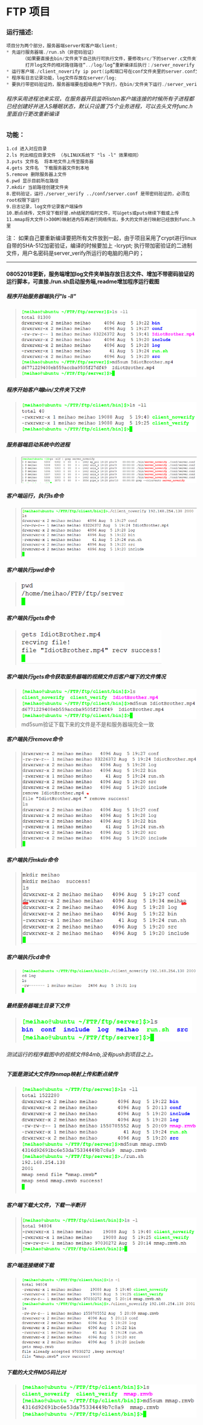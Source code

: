 # FTP 项目<br>
### 运行描述: <br>
```C++
项目分为两个部分，服务器端server和客户端client; 
* 先运行服务器端./run.sh（非密码验证）
      （如果要直接去bin/文件夹下自己执行可执行文件，要修改src/下的server.c文件夹下第87行代码，<br>
       打开log文件的相对路径路径“../log/log”重新编译后执行：/server_noverify ../conf/server.conf）
* 运行客户端./client_noverify ip port(ip和端口号在conf文件夹里的server.conf文件里);
* 程序有日志记录功能，log文件存放在server/log; 	
* 要执行带密码验证的，服务器端要在超级用户下执行，在bin/文件夹下运行./server_verify ../conf/server.conf
```
###### 程序采用进程池来实现，在服务器开启监听listen客户端连接的时候所有子进程都已经创建好并进入S睡眠状态，默认只设置了5个业务进程，可以去头文件func.h里面自行更改重新编译

### 功能： 
	1.cd 进入对应目录
	2.ls 列出相应目录文件 （与LINUX系统下 "ls -l" 效果相同）
	3.puts 文件名  将本地文件上传至服务器
	4.gets 文件名  下载服务器文件到本地
	5.remove 删除服务器上文件
	6.pwd 显示目前所在路径
	7.mkdir 当前路径创建文件夹
	8.密码验证，运行./server_verify ../conf/server.conf 是带密码验证的，必须在root权限下运行
	9.日志记录，log文件记录客户端操作
	10.断点续传，文件没下载好是.mh结尾的临时文件，可以gets或puts继续下载或上传
	11.mmap将大文件(>300M)映射进内存再进行网络传出，多大的文件进行映射已经放到func.h里

注：
	如果自己要重新编译要把所有文件放到一起，由于项目采用了crypt进行linux自带的SHA-512加密验证，编译的时候要加上 -lcrypt;
	执行带加密验证的二进制文件，用户名密码是server_verify所运行的电脑的用户的；


----------
#### 08052018更新，服务端增加log文件夹单独存放日志文件、增加不带密码验证的运行脚本，可直接./run.sh启动服务端,readme增加程序运行截图

##### 程序开始服务器端执行"ls -ll"
> ![开始服务器端文件](https://github.com/meihao1203/FTP/blob/master/%E7%A8%8B%E5%BA%8F%E8%BF%90%E8%A1%8C%E6%88%AA%E5%9B%BE/%E5%BC%80%E5%A7%8B%E6%9C%8D%E5%8A%A1%E5%99%A8%E7%AB%AF%E6%96%87%E4%BB%B6.png)



##### 程序开始客户端bin/文件夹下文件
> ![程序开始客户端目录下bin/下文件](https://github.com/meihao1203/FTP/blob/master/%E7%A8%8B%E5%BA%8F%E8%BF%90%E8%A1%8C%E6%88%AA%E5%9B%BE/%E5%BC%80%E5%A7%8B%E5%AE%A2%E6%88%B7%E7%AB%AF%E5%8F%AF%E6%89%A7%E8%A1%8C%E6%96%87%E4%BB%B6%E5%A4%B9.png)



##### 服务器端启动系统中的进程
> ![](https://github.com/meihao1203/FTP/blob/master/%E7%A8%8B%E5%BA%8F%E8%BF%90%E8%A1%8C%E6%88%AA%E5%9B%BE/%E7%B3%BB%E7%BB%9F%E5%90%AF%E5%8A%A8%E7%B3%BB%E7%BB%9F%E5%90%8E%E5%8F%B0%E8%BF%9B%E7%A8%8B.png)



##### 客户端运行，执行ls命令
> ![](https://github.com/meihao1203/FTP/blob/master/%E7%A8%8B%E5%BA%8F%E8%BF%90%E8%A1%8C%E6%88%AA%E5%9B%BE/%E5%AE%A2%E6%88%B7%E7%AB%AF%E6%89%A7%E8%A1%8Cls%E5%91%BD%E4%BB%A4.png)



##### 客户端执行pwd命令
> ![](https://github.com/meihao1203/FTP/blob/master/%E7%A8%8B%E5%BA%8F%E8%BF%90%E8%A1%8C%E6%88%AA%E5%9B%BE/%E5%AE%A2%E6%88%B7%E7%AB%AF%E6%89%A7%E8%A1%8Cpwd%E5%91%BD%E4%BB%A4.png)



##### 客户端执行gets命令
> ![](https://github.com/meihao1203/FTP/blob/master/%E7%A8%8B%E5%BA%8F%E8%BF%90%E8%A1%8C%E6%88%AA%E5%9B%BE/%E5%AE%A2%E6%88%B7%E7%AB%AF%E6%89%A7%E8%A1%8Cgets%E5%91%BD%E4%BB%A4.png)



##### 客户端执行gets命令获取服务器端的视频文件后客户端下的文件情况
> ![](https://github.com/meihao1203/FTP/blob/master/%E7%A8%8B%E5%BA%8F%E8%BF%90%E8%A1%8C%E6%88%AA%E5%9B%BE/%E5%AE%A2%E6%88%B7%E7%AB%AFgets%E6%96%87%E4%BB%B6%E5%90%8E.png)<br>
    md5sum验证下载下来的文件是不是和服务器端完全一致



##### 客户端执行remove命令
> ![](https://github.com/meihao1203/FTP/blob/master/%E7%A8%8B%E5%BA%8F%E8%BF%90%E8%A1%8C%E6%88%AA%E5%9B%BE/%E5%AE%A2%E6%88%B7%E7%AB%AF%E6%89%A7%E8%A1%8Cremove%E5%91%BD%E4%BB%A4.png)



##### 客户端执行mkdir命令
> ![](https://github.com/meihao1203/FTP/blob/master/%E7%A8%8B%E5%BA%8F%E8%BF%90%E8%A1%8C%E6%88%AA%E5%9B%BE/%E5%AE%A2%E6%88%B7%E7%AB%AF%E6%89%A7%E8%A1%8Cmkdir%E5%91%BD%E4%BB%A4.png)



##### 客户端执行cd命令
> ![](https://github.com/meihao1203/FTP/blob/master/%E7%A8%8B%E5%BA%8F%E8%BF%90%E8%A1%8C%E6%88%AA%E5%9B%BE/%E5%AE%A2%E6%88%B7%E7%AB%AF%E6%89%A7%E8%A1%8Ccd%E5%91%BD%E4%BB%A4.png)



##### 最终服务器端主目录下文件
> ![](https://github.com/meihao1203/FTP/blob/master/%E7%A8%8B%E5%BA%8F%E8%BF%90%E8%A1%8C%E6%88%AA%E5%9B%BE/%E6%9C%80%E7%BB%88%E6%9C%8D%E5%8A%A1%E7%AB%AF%E7%9A%84%E6%96%87%E4%BB%B6.png)

###### 测试运行的程序截图中的视频文件84mb,没有push到项目之上。

##### 下面是测试大文件的mmap映射上传和断点续传 ###
> ![](https://github.com/meihao1203/FTP/blob/master/%E7%A8%8B%E5%BA%8F%E8%BF%90%E8%A1%8C%E6%88%AA%E5%9B%BE/mmap%E5%A4%A7%E6%96%87%E4%BB%B6%E6%98%A0%E5%B0%84%E4%B8%8A%E4%BC%A0%E4%B8%8B%E8%BD%BD.png)



##### 客户端下载大文件，下载一半断开
> ![](https://github.com/meihao1203/FTP/blob/master/%E7%A8%8B%E5%BA%8F%E8%BF%90%E8%A1%8C%E6%88%AA%E5%9B%BE/%E5%AE%A2%E6%88%B7%E7%AB%AF%E6%96%87%E4%BB%B6%E4%B8%8B%E8%BD%BD%E4%BA%86%E4%B8%80%E5%8D%8A.png)



##### 客户端连接继续下载
> ![](https://github.com/meihao1203/FTP/blob/master/%E7%A8%8B%E5%BA%8F%E8%BF%90%E8%A1%8C%E6%88%AA%E5%9B%BE/%E5%AE%A2%E6%88%B7%E7%AB%AF%E6%96%AD%E7%82%B9%E7%BB%AD%E4%BC%A0.png)



##### 下载的大文件MD5码比对
> ![](https://github.com/meihao1203/FTP/blob/master/%E7%A8%8B%E5%BA%8F%E8%BF%90%E8%A1%8C%E6%88%AA%E5%9B%BE/%E5%AE%A2%E6%88%B7%E7%AB%AF%E5%A4%A7%E6%96%87%E4%BB%B6mmap%E4%B8%8B%E8%BD%BD.png)
